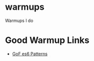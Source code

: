 # warmups
Warmups I do

# Good Warmup Links
* [GoF es6 Patterns](https://github.com/fbeline/Design-Patterns-JS)
